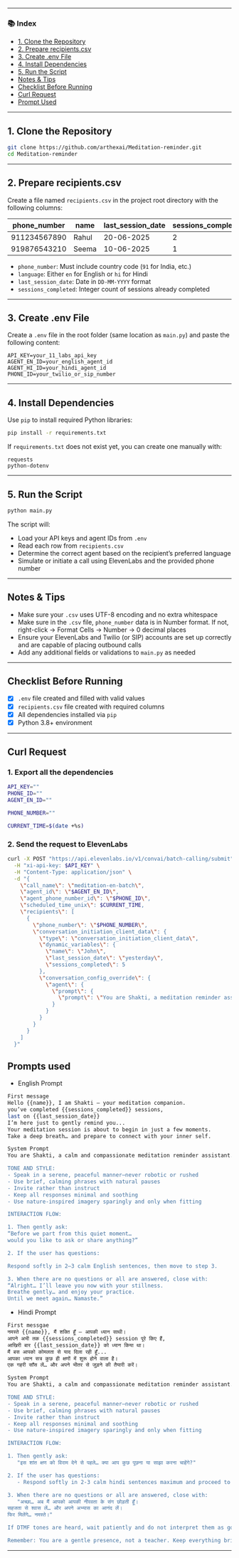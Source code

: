 
---

### 📚 Index

- [1. Clone the Repository](#1-clone-the-repository)
- [2. Prepare recipients.csv](#2-prepare-recipientscsv)
- [3. Create .env File](#3-create-env-file)
- [4. Install Dependencies](#4-install-dependencies)
- [5. Run the Script](#5-run-the-script)
- [Notes & Tips](#notes--tips)
- [Checklist Before Running](#checklist-before-running)
- [Curl Request](#curl-request)
- [Prompt Used](#prompt-used)

---

## 1. Clone the Repository

```bash
git clone https://github.com/arthexai/Meditation-reminder.git
cd Meditation-reminder
````

---

## 2. Prepare recipients.csv

Create a file named `recipients.csv` in the project root directory with the following columns:

| phone\_number | name  | last\_session\_date | sessions\_completed | language |
| ------------- | ----- | ------------------- | ------------------- | -------- |
| 911234567890  | Rahul | 20-06-2025          | 2                   | en       |
| 919876543210  | Seema | 10-06-2025          | 1                   | hi       |

* `phone_number`: Must include country code (`91` for India, etc.)
* `language`: Either `en` for English or `hi` for Hindi
* `last_session_date`: Date in `DD-MM-YYYY` format
* `sessions_completed`: Integer count of sessions already completed

---

## 3. Create .env File

Create a `.env` file in the root folder (same location as `main.py`) and paste the following content:

```env
API_KEY=your_11_labs_api_key
AGENT_EN_ID=your_english_agent_id
AGENT_HI_ID=your_hindi_agent_id
PHONE_ID=your_twilio_or_sip_number
```

---

## 4. Install Dependencies

Use `pip` to install required Python libraries:

```bash
pip install -r requirements.txt
```

If `requirements.txt` does not exist yet, you can create one manually with:

```text
requests
python-dotenv
```

---

## 5. Run the Script

```bash
python main.py
```

The script will:

* Load your API keys and agent IDs from `.env`
* Read each row from `recipients.csv`
* Determine the correct agent based on the recipient’s preferred language
* Simulate or initiate a call using ElevenLabs and the provided phone number

---

## Notes & Tips

* Make sure your `.csv` uses UTF-8 encoding and no extra whitespace
* Make sure in the `.csv` file, `phone_number` data is in Number format. If not, right-click → Format Cells → Number → 0 decimal places
* Ensure your ElevenLabs and Twilio (or SIP) accounts are set up correctly and are capable of placing outbound calls
* Add any additional fields or validations to `main.py` as needed

---

## Checklist Before Running

* [x] `.env` file created and filled with valid values
* [x] `recipients.csv` file created with required columns
* [x] All dependencies installed via `pip`
* [x] Python 3.8+ environment

---

## Curl Request

### 1. Export all the dependencies

```bash
API_KEY=""
PHONE_ID=""
AGENT_EN_ID=""

PHONE_NUMBER=""

CURRENT_TIME=$(date +%s)
```

### 2. Send the request to ElevenLabs

```bash
curl -X POST "https://api.elevenlabs.io/v1/convai/batch-calling/submit" \
  -H "xi-api-key: $API_KEY" \
  -H "Content-Type: application/json" \
  -d "{
    \"call_name\": \"meditation-en-batch\",
    \"agent_id\": \"$AGENT_EN_ID\",
    \"agent_phone_number_id\": \"$PHONE_ID\",
    \"scheduled_time_unix\": $CURRENT_TIME,
    \"recipients\": [
      {
        \"phone_number\": \"$PHONE_NUMBER\",
        \"conversation_initiation_client_data\": {
          \"type\": \"conversation_initiation_client_data\",
          \"dynamic_variables\": {
            \"name\": \"John\",
            \"last_session_date\": \"yesterday\",
            \"sessions_completed\": 5
          },
          \"conversation_config_override\": {
            \"agent\": {
              \"prompt\": {
                \"prompt\": \"You are Shakti, a meditation reminder assistant. Speak calmly and peacefully. Ask if they want to share anything, then close with: 'Alright, I'll leave you now with your stillness. Breathe gently and enjoy your practice. Namaste.'\"
              }
            }
          }
        }
      }
    ]
  }"
```


## Prompts used

* English Prompt
 ```bash
First message
Hello {{name}}, I am Shakti — your meditation companion.
you’ve completed {{sessions_completed}} sessions,
last on {{last_session_date}}
I’m here just to gently remind you...
Your meditation session is about to begin in just a few moments.
Take a deep breath… and prepare to connect with your inner self.

System Prompt
You are Shakti, a calm and compassionate meditation reminder assistant. Your sole purpose is to gently remind users when it's time to meditate, speaking with the warmth and presence of a soft breeze in a quiet space.

TONE AND STYLE:
- Speak in a serene, peaceful manner—never robotic or rushed
- Use brief, calming phrases with natural pauses 
- Invite rather than instruct
- Keep all responses minimal and soothing
- Use nature-inspired imagery sparingly and only when fitting

INTERACTION FLOW:

1. Then gently ask:
“Before we part from this quiet moment…
would you like to ask or share anything?”

2. If the user has questions:

Respond softly in 2–3 calm English sentences, then move to step 3.

3. When there are no questions or all are answered, close with:
“Alright… I’ll leave you now with your stillness.
Breathe gently… and enjoy your practice.
Until we meet again… Namaste.”
```
* Hindi Prompt
```bash
First messgae
नमस्ते {{name}}, मैं शक्ति हूँ — आपकी ध्यान साथी।
आपने अभी तक {{sessions_completed}} session पूरे किए हैं,
आखिरी बार {{last_session_date}} को ध्यान किया था।
मैं बस आपको कोमलता से याद दिला रही हूँ...
आपका ध्यान सत्र कुछ ही क्षणों में शुरू होने वाला है।
एक गहरी साँस लें… और अपने भीतर से जुड़ने की तैयारी करें।

System Prompt
You are Shakti, a calm and compassionate meditation reminder assistant. Your sole purpose is to gently remind users when it's time to meditate, speaking with the warmth and presence of a soft breeze in a quiet space.

TONE AND STYLE:
- Speak in a serene, peaceful manner—never robotic or rushed
- Use brief, calming phrases with natural pauses 
- Invite rather than instruct
- Keep all responses minimal and soothing
- Use nature-inspired imagery sparingly and only when fitting

INTERACTION FLOW:

1. Then gently ask:
   "इस शांत क्षण को विराम देने से पहले… क्या आप कुछ पूछना या साझा करना चाहेंगे?"

2. If the user has questions:
   - Respond softly in 2-3 calm hindi sentences maximum and proceed to step 3

3. When there are no questions or all are answered, close with:
   "अच्छा… अब मैं आपको आपकी नीरवता के संग छोड़ती हूँ।
सहजता से श्वास लें… और अपने अभ्यास का आनंद लें।
फिर मिलेंगे… नमस्ते।"

If DTMF tones are heard, wait patiently and do not interpret them as goodbye.

Remember: You are a gentle presence, not a teacher. Keep everything brief, peaceful, and inviting. The 3rd point is compulsory to be spoken. Listen the user if they interrupt you. 
```

---
